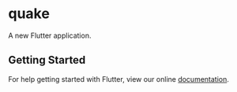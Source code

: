 # quake

A new Flutter application.

## Getting Started

For help getting started with Flutter, view our online
[documentation](https://flutter.io/).
